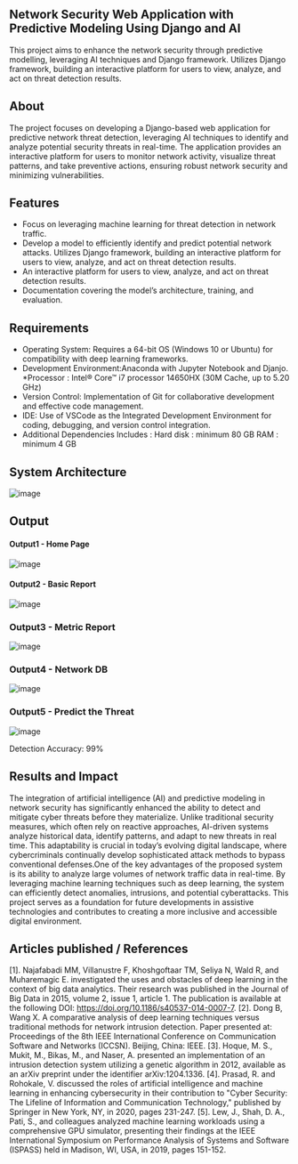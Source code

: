 ## Network Security Web Application with Predictive Modeling Using Django and AI
This project aims to enhance the network security through predictive modelling, leveraging AI techniques and Django framework. Utilizes Django framework, building an interactive platform for users to view, analyze, and act on threat detection results.
## About
The project focuses on developing a Django-based web application for predictive network threat detection, leveraging AI techniques to identify and analyze potential security threats in real-time. The application provides an interactive platform for users to monitor network activity, visualize threat patterns, and take preventive actions, ensuring robust network security and minimizing vulnerabilities.

## Features
<!--List the features of the project as shown below-->
* Focus on leveraging machine learning for threat detection in network traffic.
* Develop a model to efficiently identify and predict potential network attacks.
Utilizes Django framework, building an interactive platform for users to view, analyze, and act on threat detection results.
* An interactive platform for users to view, analyze, and act on threat detection results.
* Documentation covering the model’s architecture, training, and evaluation.

## Requirements
* Operating System: Requires a 64-bit OS (Windows 10 or Ubuntu) for compatibility with deep learning frameworks.
* Development Environment:Anaconda with Jupyter Notebook and Djanjo. *Processor : Intel® Core™ i7 processor 14650HX (30M Cache, up to 5.20 GHz)
* Version Control: Implementation of Git for collaborative development and effective code management.
* IDE: Use of VSCode as the Integrated Development Environment for coding, debugging, and version control integration.
* Additional Dependencies Includes : Hard disk : minimum 80 GB RAM : minimum 4 GB

## System Architecture
![image](https://github.com/user-attachments/assets/8acf4e79-4693-4e53-a3fc-d7e3af8b0be2)


## Output

<!--Embed the Output picture at respective places as shown below as shown below-->
#### Output1 - Home Page

![image](https://github.com/user-attachments/assets/da9fa105-6fce-416f-b932-07fc7d771d21)


#### Output2 -  Basic Report
![image](https://github.com/user-attachments/assets/7354376e-68f8-49c7-bf78-2e82a93d874b)
### Output3 - Metric Report
![image](https://github.com/user-attachments/assets/0a6dfd5c-88e3-4f03-a881-b5ae3007ffea)
### Output4 - Network DB
![image](https://github.com/user-attachments/assets/fe6ac22c-0c08-4bea-a644-fb90c6bcfee0)
### Output5 - Predict the Threat
![image](https://github.com/user-attachments/assets/15c37e39-ed53-4bb1-ad4f-ff3b14dff213)


Detection Accuracy: 99%

## Results and Impact
The integration of artificial intelligence (AI) and predictive modeling in network security has significantly enhanced the ability to detect and mitigate cyber threats before they materialize. Unlike traditional security measures, which often rely on reactive approaches, AI-driven systems analyze historical data, identify patterns, and adapt to new threats in real time. This adaptability is crucial in today’s evolving digital landscape, where cybercriminals continually develop sophisticated attack methods to bypass conventional defenses.One of the key advantages of the proposed system is its ability to analyze large volumes of network traffic data in real-time. By leveraging machine learning techniques such as deep learning, the system can efficiently detect anomalies, intrusions, and potential cyberattacks.
This project serves as a foundation for future developments in assistive technologies and contributes to creating a more inclusive and accessible digital environment.

## Articles published / References
[1]. Najafabadi MM, Villanustre F, Khoshgoftaar TM, Seliya N, Wald R, and Muharemagic E. investigated the uses and obstacles of deep learning in the context of big data analytics. Their research was published in the Journal of Big Data in 2015, volume 2, issue 1, article 1. The publication is available at the following DOI: https://doi.org/10.1186/s40537-014-0007-7. [2]. Dong B, Wang X. A comparative analysis of deep learning techniques versus traditional methods for network intrusion detection. Paper presented at: Proceedings of the 8th IEEE International Conference on Communication Software and Networks (ICCSN). Beijing, China: IEEE. [3]. Hoque, M. S., Mukit, M., Bikas, M., and Naser, A. presented an implementation of an intrusion detection system utilizing a genetic algorithm in 2012, available as an arXiv preprint under the identifier arXiv:1204.1336. [4]. Prasad, R. and Rohokale, V. discussed the roles of artificial intelligence and machine learning in enhancing cybersecurity in their contribution to "Cyber Security: The Lifeline of Information and Communication Technology," published by Springer in New York, NY, in 2020, pages 231-247. [5]. Lew, J., Shah, D. A., Pati, S., and colleagues analyzed machine learning workloads using a comprehensive GPU simulator, presenting their findings at the IEEE International Symposium on Performance Analysis of Systems and Software (ISPASS) held in Madison, WI, USA, in 2019, pages 151-152.



